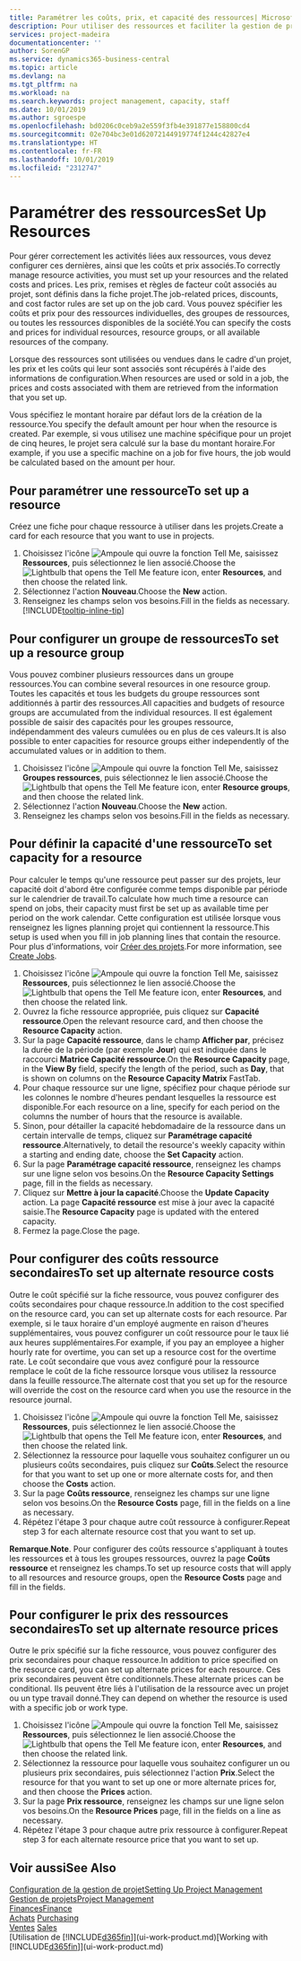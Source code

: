 ```yaml
---
title: Paramétrer les coûts, prix, et capacité des ressources| Microsoft Docs
description: Pour utiliser des ressources et faciliter la gestion de projets, vous spécifiez les coûts et les prix des différents ressources ou groupes de ressources, et définissez la capacité ressource.
services: project-madeira
documentationcenter: ''
author: SorenGP
ms.service: dynamics365-business-central
ms.topic: article
ms.devlang: na
ms.tgt_pltfrm: na
ms.workload: na
ms.search.keywords: project management, capacity, staff
ms.date: 10/01/2019
ms.author: sgroespe
ms.openlocfilehash: bd0206c0ceb9a2e559f3fb4e391877e158800cd4
ms.sourcegitcommit: 02e704bc3e01d62072144919774f1244c42827e4
ms.translationtype: HT
ms.contentlocale: fr-FR
ms.lasthandoff: 10/01/2019
ms.locfileid: "2312747"
---
```

# <a name="set-up-resources"></a><span data-ttu-id="e7a82-103">Paramétrer des ressources</span><span class="sxs-lookup"><span data-stu-id="e7a82-103">Set Up Resources</span></span>
<span data-ttu-id="e7a82-104">Pour gérer correctement les activités liées aux ressources, vous devez configurer ces dernières, ainsi que les coûts et prix associés.</span><span class="sxs-lookup"><span data-stu-id="e7a82-104">To correctly manage resource activities, you must set up your resources and the related costs and prices.</span></span> <span data-ttu-id="e7a82-105">Les prix, remises et règles de facteur coût associés au projet, sont définis dans la fiche projet.</span><span class="sxs-lookup"><span data-stu-id="e7a82-105">The job-related prices, discounts, and cost factor rules are set up on the job card.</span></span> <span data-ttu-id="e7a82-106">Vous pouvez spécifier les coûts et prix pour des ressources individuelles, des groupes de ressources, ou toutes les ressources disponibles de la société.</span><span class="sxs-lookup"><span data-stu-id="e7a82-106">You can specify the costs and prices for individual resources, resource groups, or all available resources of the company.</span></span>

<span data-ttu-id="e7a82-107">Lorsque des ressources sont utilisées ou vendues dans le cadre d'un projet, les prix et les coûts qui leur sont associés sont récupérés à l'aide des informations de configuration.</span><span class="sxs-lookup"><span data-stu-id="e7a82-107">When resources are used or sold in a job, the prices and costs associated with them are retrieved from the information that you set up.</span></span>

<span data-ttu-id="e7a82-108">Vous spécifiez le montant horaire par défaut lors de la création de la ressource.</span><span class="sxs-lookup"><span data-stu-id="e7a82-108">You specify the default amount per hour when the resource is created.</span></span> <span data-ttu-id="e7a82-109">Par exemple, si vous utilisez une machine spécifique pour un projet de cinq heures, le projet sera calculé sur la base du montant horaire.</span><span class="sxs-lookup"><span data-stu-id="e7a82-109">For example, if you use a specific machine on a job for five hours, the job would be calculated based on the amount per hour.</span></span>

## <a name="to-set-up-a-resource"></a><span data-ttu-id="e7a82-110">Pour paramétrer une ressource</span><span class="sxs-lookup"><span data-stu-id="e7a82-110">To set up a resource</span></span>
<span data-ttu-id="e7a82-111">Créez une fiche pour chaque ressource à utiliser dans les projets.</span><span class="sxs-lookup"><span data-stu-id="e7a82-111">Create a card for each resource that you want to use in projects.</span></span>

1. <span data-ttu-id="e7a82-112">Choisissez l'icône ![Ampoule qui ouvre la fonction Tell Me](media/ui-search/search_small.png "Dites-moi ce que vous voulez faire"), saisissez **Ressources**, puis sélectionnez le lien associé.</span><span class="sxs-lookup"><span data-stu-id="e7a82-112">Choose the ![Lightbulb that opens the Tell Me feature](media/ui-search/search_small.png "Tell me what you want to do") icon, enter **Resources**, and then choose the related link.</span></span>
2. <span data-ttu-id="e7a82-113">Sélectionnez l'action **Nouveau**.</span><span class="sxs-lookup"><span data-stu-id="e7a82-113">Choose the **New** action.</span></span>
3. <span data-ttu-id="e7a82-114">Renseignez les champs selon vos besoins.</span><span class="sxs-lookup"><span data-stu-id="e7a82-114">Fill in the fields as necessary.</span></span> [!INCLUDE[tooltip-inline-tip](includes/tooltip-inline-tip_md.md)]  

## <a name="to-set-up-a-resource-group"></a><span data-ttu-id="e7a82-115">Pour configurer un groupe de ressources</span><span class="sxs-lookup"><span data-stu-id="e7a82-115">To set up a resource group</span></span>
<span data-ttu-id="e7a82-116">Vous pouvez combiner plusieurs ressources dans un groupe ressources.</span><span class="sxs-lookup"><span data-stu-id="e7a82-116">You can combine several resources in one resource group.</span></span> <span data-ttu-id="e7a82-117">Toutes les capacités et tous les budgets du groupe ressources sont additionnés à partir des ressources.</span><span class="sxs-lookup"><span data-stu-id="e7a82-117">All capacities and budgets of resource groups are accumulated from the individual resources.</span></span> <span data-ttu-id="e7a82-118">Il est également possible de saisir des capacités pour les groupes ressource, indépendamment des valeurs cumulées ou en plus de ces valeurs.</span><span class="sxs-lookup"><span data-stu-id="e7a82-118">It is also possible to enter capacities for resource groups either independently of the accumulated values or in addition to them.</span></span>

1. <span data-ttu-id="e7a82-119">Choisissez l'icône ![Ampoule qui ouvre la fonction Tell Me](media/ui-search/search_small.png "Dites-moi ce que vous voulez faire"), saisissez **Groupes ressources**, puis sélectionnez le lien associé.</span><span class="sxs-lookup"><span data-stu-id="e7a82-119">Choose the ![Lightbulb that opens the Tell Me feature](media/ui-search/search_small.png "Tell me what you want to do") icon, enter **Resource groups**, and then choose the related link.</span></span>
2. <span data-ttu-id="e7a82-120">Sélectionnez l'action **Nouveau**.</span><span class="sxs-lookup"><span data-stu-id="e7a82-120">Choose the **New** action.</span></span>
3. <span data-ttu-id="e7a82-121">Renseignez les champs selon vos besoins.</span><span class="sxs-lookup"><span data-stu-id="e7a82-121">Fill in the fields as necessary.</span></span>

## <a name="to-set-capacity-for-a-resource"></a><span data-ttu-id="e7a82-122">Pour définir la capacité d'une ressource</span><span class="sxs-lookup"><span data-stu-id="e7a82-122">To set capacity for a resource</span></span>
<span data-ttu-id="e7a82-123">Pour calculer le temps qu'une ressource peut passer sur des projets, leur capacité doit d'abord être configurée comme temps disponible par période sur le calendrier de travail.</span><span class="sxs-lookup"><span data-stu-id="e7a82-123">To calculate how much time a resource can spend on jobs, their capacity must first be set up as available time per period on the work calendar.</span></span> <span data-ttu-id="e7a82-124">Cette configuration est utilisée lorsque vous renseignez les lignes planning projet qui contiennent la ressource.</span><span class="sxs-lookup"><span data-stu-id="e7a82-124">This setup is used when you fill in job planning lines that contain the resource.</span></span> <span data-ttu-id="e7a82-125">Pour plus d'informations, voir [Créer des projets](projects-how-create-jobs.md).</span><span class="sxs-lookup"><span data-stu-id="e7a82-125">For more information, see [Create Jobs](projects-how-create-jobs.md).</span></span>

1. <span data-ttu-id="e7a82-126">Choisissez l'icône ![Ampoule qui ouvre la fonction Tell Me](media/ui-search/search_small.png "Dites-moi ce que vous voulez faire"), saisissez **Ressources**, puis sélectionnez le lien associé.</span><span class="sxs-lookup"><span data-stu-id="e7a82-126">Choose the ![Lightbulb that opens the Tell Me feature](media/ui-search/search_small.png "Tell me what you want to do") icon, enter **Resources**, and then choose the related link.</span></span>
2. <span data-ttu-id="e7a82-127">Ouvrez la fiche ressource appropriée, puis cliquez sur **Capacité ressource**.</span><span class="sxs-lookup"><span data-stu-id="e7a82-127">Open the relevant resource card, and then choose the **Resource Capacity** action.</span></span>
3. <span data-ttu-id="e7a82-128">Sur la page **Capacité ressource**, dans le champ **Afficher par**, précisez la durée de la période (par exemple **Jour**) qui est indiquée dans le raccourci **Matrice Capacité ressource**.</span><span class="sxs-lookup"><span data-stu-id="e7a82-128">On the **Resource Capacity** page, in the **View By** field, specify the length of the period, such as **Day**, that is shown on columns on the **Resource Capacity Matrix** FastTab.</span></span>
4. <span data-ttu-id="e7a82-129">Pour chaque ressource sur une ligne, spécifiez pour chaque période sur les colonnes le nombre d'heures pendant lesquelles la ressource est disponible.</span><span class="sxs-lookup"><span data-stu-id="e7a82-129">For each resource on a line, specify for each period on the columns the number of hours that the resource is available.</span></span>
5. <span data-ttu-id="e7a82-130">Sinon, pour détailler la capacité hebdomadaire de la ressource dans un certain intervalle de temps, cliquez sur **Paramétrage capacité ressource**.</span><span class="sxs-lookup"><span data-stu-id="e7a82-130">Alternatively, to detail the resource's weekly capacity within a starting and ending date, choose the **Set Capacity** action.</span></span>
6. <span data-ttu-id="e7a82-131">Sur la page **Paramétrage capacité ressource**, renseignez les champs sur une ligne selon vos besoins.</span><span class="sxs-lookup"><span data-stu-id="e7a82-131">On the **Resource Capacity Settings** page, fill in the fields as necessary.</span></span>
7. <span data-ttu-id="e7a82-132">Cliquez sur **Mettre à jour la capacité**.</span><span class="sxs-lookup"><span data-stu-id="e7a82-132">Choose the **Update Capacity** action.</span></span> <span data-ttu-id="e7a82-133">La page **Capacité ressource** est mise à jour avec la capacité saisie.</span><span class="sxs-lookup"><span data-stu-id="e7a82-133">The **Resource Capacity** page is updated with the entered capacity.</span></span>
8. <span data-ttu-id="e7a82-134">Fermez la page.</span><span class="sxs-lookup"><span data-stu-id="e7a82-134">Close the page.</span></span>

## <a name="to-set-up-alternate-resource-costs"></a><span data-ttu-id="e7a82-135">Pour configurer des coûts ressource secondaires</span><span class="sxs-lookup"><span data-stu-id="e7a82-135">To set up alternate resource costs</span></span>
<span data-ttu-id="e7a82-136">Outre le coût spécifié sur la fiche ressource, vous pouvez configurer des coûts secondaires pour chaque ressource.</span><span class="sxs-lookup"><span data-stu-id="e7a82-136">In addition to the cost specified on the resource card, you can set up alternate costs for each resource.</span></span> <span data-ttu-id="e7a82-137">Par exemple, si le taux horaire d'un employé augmente en raison d'heures supplémentaires, vous pouvez configurer un coût ressource pour le taux lié aux heures supplémentaires.</span><span class="sxs-lookup"><span data-stu-id="e7a82-137">For example, if you pay an employee a higher hourly rate for overtime, you can set up a resource cost for the overtime rate.</span></span> <span data-ttu-id="e7a82-138">Le coût secondaire que vous avez configuré pour la ressource remplace le coût de la fiche ressource lorsque vous utilisez la ressource dans la feuille ressource.</span><span class="sxs-lookup"><span data-stu-id="e7a82-138">The alternate cost that you set up for the resource will override the cost on the resource card when you use the resource in the resource journal.</span></span>

1. <span data-ttu-id="e7a82-139">Choisissez l'icône ![Ampoule qui ouvre la fonction Tell Me](media/ui-search/search_small.png "Dites-moi ce que vous voulez faire"), saisissez **Ressources**, puis sélectionnez le lien associé.</span><span class="sxs-lookup"><span data-stu-id="e7a82-139">Choose the ![Lightbulb that opens the Tell Me feature](media/ui-search/search_small.png "Tell me what you want to do") icon, enter **Resources**, and then choose the related link.</span></span>  
2. <span data-ttu-id="e7a82-140">Sélectionnez la ressource pour laquelle vous souhaitez configurer un ou plusieurs coûts secondaires, puis cliquez sur **Coûts**.</span><span class="sxs-lookup"><span data-stu-id="e7a82-140">Select the resource for that you want to set up one or more alternate costs for, and then choose the **Costs** action.</span></span>  
3. <span data-ttu-id="e7a82-141">Sur la page **Coûts ressource**, renseignez les champs sur une ligne selon vos besoins.</span><span class="sxs-lookup"><span data-stu-id="e7a82-141">On the **Resource Costs** page, fill in the fields on a line as necessary.</span></span>  
4. <span data-ttu-id="e7a82-142">Répétez l'étape 3 pour chaque autre coût ressource à configurer.</span><span class="sxs-lookup"><span data-stu-id="e7a82-142">Repeat step 3 for each alternate resource cost that you want to set up.</span></span>

<span data-ttu-id="e7a82-143">**Remarque**.</span><span class="sxs-lookup"><span data-stu-id="e7a82-143">**Note**.</span></span> <span data-ttu-id="e7a82-144">Pour configurer des coûts ressource s'appliquant à toutes les ressources et à tous les groupes ressources, ouvrez la page **Coûts ressource** et renseignez les champs.</span><span class="sxs-lookup"><span data-stu-id="e7a82-144">To set up resource costs that will apply to all resources and resource groups, open the **Resource Costs** page and fill in the fields.</span></span>

## <a name="to-set-up-alternate-resource-prices"></a><span data-ttu-id="e7a82-145">Pour configurer le prix des ressources secondaires</span><span class="sxs-lookup"><span data-stu-id="e7a82-145">To set up alternate resource prices</span></span>
<span data-ttu-id="e7a82-146">Outre le prix spécifié sur la fiche ressource, vous pouvez configurer des prix secondaires pour chaque ressource.</span><span class="sxs-lookup"><span data-stu-id="e7a82-146">In addition to price specified on the resource card, you can set up alternate prices for each resource.</span></span> <span data-ttu-id="e7a82-147">Ces prix secondaires peuvent être conditionnels.</span><span class="sxs-lookup"><span data-stu-id="e7a82-147">These alternate prices can be conditional.</span></span> <span data-ttu-id="e7a82-148">Ils peuvent être liés à l'utilisation de la ressource avec un projet ou un type travail donné.</span><span class="sxs-lookup"><span data-stu-id="e7a82-148">They can depend on whether the resource is used with a specific job or work type.</span></span>

1. <span data-ttu-id="e7a82-149">Choisissez l'icône ![Ampoule qui ouvre la fonction Tell Me](media/ui-search/search_small.png "Dites-moi ce que vous voulez faire"), saisissez **Ressources**, puis sélectionnez le lien associé.</span><span class="sxs-lookup"><span data-stu-id="e7a82-149">Choose the ![Lightbulb that opens the Tell Me feature](media/ui-search/search_small.png "Tell me what you want to do") icon, enter **Resources**, and then choose the related link.</span></span>
2. <span data-ttu-id="e7a82-150">Sélectionnez la ressource pour laquelle vous souhaitez configurer un ou plusieurs prix secondaires, puis sélectionnez l'action **Prix**.</span><span class="sxs-lookup"><span data-stu-id="e7a82-150">Select the resource for that you want to set up one or more alternate prices for, and then choose the **Prices** action.</span></span>
3. <span data-ttu-id="e7a82-151">Sur la page **Prix ressource**, renseignez les champs sur une ligne selon vos besoins.</span><span class="sxs-lookup"><span data-stu-id="e7a82-151">On the **Resource Prices** page, fill in the fields on a line as necessary.</span></span>
4. <span data-ttu-id="e7a82-152">Répétez l'étape 3 pour chaque autre prix ressource à configurer.</span><span class="sxs-lookup"><span data-stu-id="e7a82-152">Repeat step 3 for each alternate resource price that you want to set up.</span></span>

## <a name="see-also"></a><span data-ttu-id="e7a82-153">Voir aussi</span><span class="sxs-lookup"><span data-stu-id="e7a82-153">See Also</span></span>
[<span data-ttu-id="e7a82-154">Configuration de la gestion de projet</span><span class="sxs-lookup"><span data-stu-id="e7a82-154">Setting Up Project Management</span></span>](projects-setup-projects.md)  
[<span data-ttu-id="e7a82-155">Gestion de projets</span><span class="sxs-lookup"><span data-stu-id="e7a82-155">Project Management</span></span>](projects-manage-projects.md)  
[<span data-ttu-id="e7a82-156">Finances</span><span class="sxs-lookup"><span data-stu-id="e7a82-156">Finance</span></span>](finance.md)  
<span data-ttu-id="e7a82-157">[Achats](purchasing-manage-purchasing.md)       </span><span class="sxs-lookup"><span data-stu-id="e7a82-157">[Purchasing](purchasing-manage-purchasing.md)       </span></span>  
<span data-ttu-id="e7a82-158">[Ventes](sales-manage-sales.md)    </span><span class="sxs-lookup"><span data-stu-id="e7a82-158">[Sales](sales-manage-sales.md)    </span></span>  
<span data-ttu-id="e7a82-159">[Utilisation de [!INCLUDE[d365fin](includes/d365fin_md.md)]](ui-work-product.md)</span><span class="sxs-lookup"><span data-stu-id="e7a82-159">[Working with [!INCLUDE[d365fin](includes/d365fin_md.md)]](ui-work-product.md)</span></span>  
